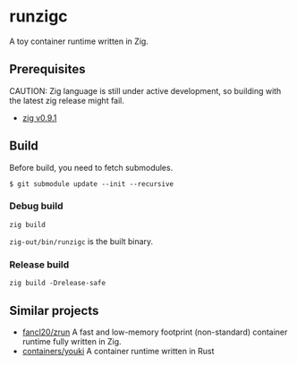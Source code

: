 # runzigc

A toy container runtime written in Zig.

## Prerequisites

CAUTION: Zig language is still under active development, so building with the latest zig release might fail.

- [zig v0.9.1](https://github.com/ziglang/zig/releases/tag/0.9.1)

## Build

Before build, you need to fetch submodules.

```
$ git submodule update --init --recursive
```

### Debug build

```
zig build
```

`zig-out/bin/runzigc` is the built binary.

### Release build

```
zig build -Drelease-safe
```

## Similar projects

- [fancl20/zrun](https://github.com/fancl20/zrun) A fast and low-memory footprint (non-standard) container runtime fully written in Zig.
- [containers/youki](https://github.com/containers/youki) A container runtime written in Rust
